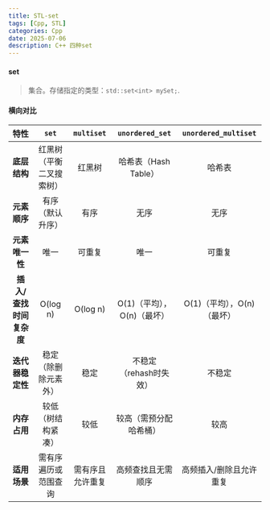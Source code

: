 ```yaml
---
title: STL-set
tags: [Cpp, STL]
categories: Cpp
date: 2025-07-06
description: C++ 四种set
---
```


#### set

> 集合。存储指定的类型：`std::set<int> mySet;`.

#### 横向对比


|        **特性**         |        **`set`**         |  **`multiset`**  |    **`unordered_set`**     |  **`unordered_multiset`**  |
| :---------------------: | :----------------------: | :--------------: | :------------------------: | :------------------------: |
|      **底层结构**       | 红黑树（平衡二叉搜索树） |      红黑树      |    哈希表（Hash Table）    |           哈希表           |
|      **元素顺序**       |     有序（默认升序）     |       有序       |            无序            |            无序            |
|     **元素唯一性**      |           唯一           |      可重复      |            唯一            |           可重复           |
| **插入/查找时间复杂度** |         O(log n)         |     O(log n)     | O(1)（平均），O(n)（最坏） | O(1)（平均），O(n)（最坏） |
|    **迭代器稳定性**     |   稳定（除删除元素外）   |       稳定       |   不稳定（rehash时失效）   |           不稳定           |
|      **内存占用**       |    较低（树结构紧凑）    |       较低       |   较高（需预分配哈希桶）   |            较高            |
|      **适用场景**       |   需有序遍历或范围查询   | 需有序且允许重复 |     高频查找且无需顺序     |  高频插入/删除且允许重复   |